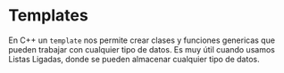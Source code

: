 # Templates

En C++ un `template` nos permite crear clases y funciones genericas que pueden trabajar con cualquier tipo de datos. Es muy útil cuando usamos Listas Ligadas, donde se pueden almacenar cualquier tipo de datos.
